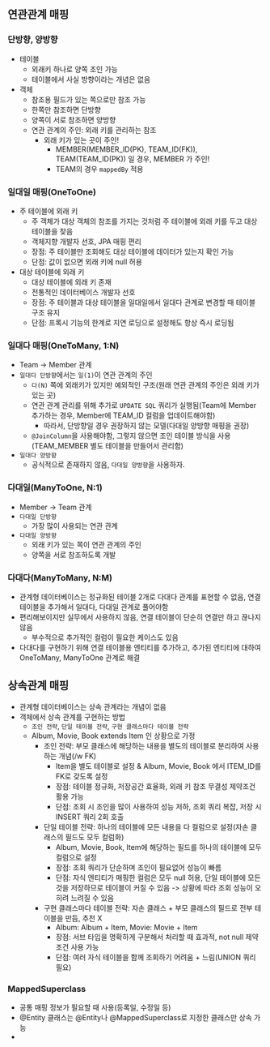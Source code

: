 ## 연관관계 매핑

### 단방향, 양방향
 - 테이블
   - 외래키 하나로 양쪽 조인 가능
   - 테이블에서 사실 방향이라는 개념은 없음
 - 객체
   - 참조용 필드가 있는 쪽으로만 참조 가능
   - 한쪽만 참조하면 단방향
   - 양쪽이 서로 참조하면 양방향
   - 연관 관계의 주인: 외래 키를 관리하는 참조
     - 외래 키가 있는 곳이 주인!
       - MEMBER(MEMBER_ID(PK), TEAM_ID(FK)), TEAM(TEAM_ID(PK)) 일 경우, MEMBER 가 주인!
       - TEAM의 경우 `mappedBy` 적용

### 일대일 매핑(OneToOne)
 - 주 테이블에 외래 키
   - 주 객체가 대상 객체의 참조를 가지는 것처럼 주 테이블에 외래 키를 두고 대상 테이블을 찾음
   - 객체지향 개발자 선호, JPA  매핑 편리
   - 장점: 주 테이블만 조회해도 대상 테이블에 데이터가 있는지 확인 가능
   - 단점: 값이 없으면 외래 키에 null 허용
 - 대상 테이블에 외래 키
   - 대상 테이블에 외래 키 존재
   - 전통적인 데이터베이스 개발자 선호
   - 장점: 주 테이블과 대상 테이블을 일대일에서 일대다 관계로 변경할 때 테이블 구조 유지
   - 단점: 프록시 기능의 한계로 지연 로딩으로 설정해도 항상 즉시 로딩됨

### 일대다 매핑(OneToMany, 1:N)
 - Team -> Member 관계
 - `일대다 단방향`에서는 `일(1)`이 연관 관계의 주인
   - `다(N)` 쪽에 외래키가 있지만 예외적인 구조(원래 연관 관계의 주인은 외래 키가 있는 곳)
   - 연관 관계 관리를 위해 추가로 `UPDATE SQL` 쿼리가 실행됨(Team에 Member 추가하는 경우, Member에 TEAM_ID 컬럼을 업데이트해야함)
     - 따라서, 단방향일 경우 권장하지 않는 모델(다대일 양방향 매핑을 권장)
   - `@JoinColumn`을 사용해야함, 그렇지 않으면 조인 테이블 방식을 사용(TEAM_MEMBER 별도 테이블을 만들어서 관리함)
 - `일대다 양방향`
   - 공식적으로 존재하지 않음, `다대일 양방향`을 사용하자.

### 다대일(ManyToOne, N:1)
 - Member -> Team 관계
 - `다대일 단방향`
   - 가장 많이 사용되는 연관 관계
 - `다대일 양방향`
   - 외래 키가 있는 쪽이 연관 관계의 주인
   - 양쪽을 서로 참조하도록 개발
    
### 다대다(ManyToMany, N:M)
 - 관계형 데이터베이스는 정규화된 테이블 2개로 다대다 관계를 표현할 수 없음, 연결 테이블을 추가해서 일대다, 다대일 관계로 풀어야함
 - 편리해보이지만 실무에서 사용하지 않음, 연결 테이블이 단순히 연결만 하고 끊나지 않음
   - 부수적으로 추가적인 컬럼이 필요한 케이스도 있음
 - 다대다를 구현하기 위해 연결 테이블용 엔티티를 추가하고, 추가된 엔티티에 대하여 OneToMany, ManyToOne 관계로 해결

## 상속관계 매핑
 - 관계형 데이터베이스는 상속 관계라는 개념이 없음
 - 객체에서 상속 관계를 구현하는 방법
   - `조인 전략`, `단일 테이블 전략`, `구현 클래스마다 테이블 전략`
   - Album, Movie, Book extends Item 인 상황으로 가정
     - 조인 전략: 부모 클래스에 해당하는 내용을 별도의 테이블로 분리하여 사용하는 개념(/w FK)
       - Item을 별도 테이블로 설정 & Album, Movie, Book 에서 ITEM_ID를 FK로 갖도록 설정
       - 장점: 테이블 정규화, 저장공간 효율화, 외래 키 참조 무결성 제약조건 활용 가능
       - 단점: 조회 시 조인을 많이 사용하여 성능 저하, 조회 쿼리 복잡, 저장 시 INSERT 쿼리 2회 호출
     - 단일 테이블 전략: 하나의 테이블에 모든 내용을 다 컬럼으로 설정(자손 클래스의 필드도 모두 컬럼화)
       - Album, Movie, Book, Item에 해당하는 필드를 하나의 테이블에 모두 컬럼으로 설정 
       - 장점: 조회 쿼리가 단순하며 조인이 필요없어 성능이 빠름
       - 단점: 자식 엔티티가 매핑한 컬럼은 모두 null 허용, 단일 테이블에 모든 것을 저장하므로 테이블이 커질 수 있음 -> 상황에 따라 조회 성능이 오히려 느려질 수 있음
     - 구현 클래스마다 테이블 전략: 자손 클래스 + 부모 클래스의 필드로 전부 테이블을 만듬, 추천 X
       - Album: Album + Item, Movie: Movie + Item
       - 장점: 서브 타입을 명확하게 구분해서 처리할 때 효과적, not null 제약 조건 사용 가능
       - 단점: 여러 자식 테이블을 함께 조회하기 어려움 + 느림(UNION 쿼리 필요)

### MappedSuperclass
 - 공통 매핑 정보가 필요할 때 사용(등록일, 수정일 등)
 - @Entity 클래스는 @Entity나 @MappedSuperclass로 지정한 클래스만 상속 가능
 - 